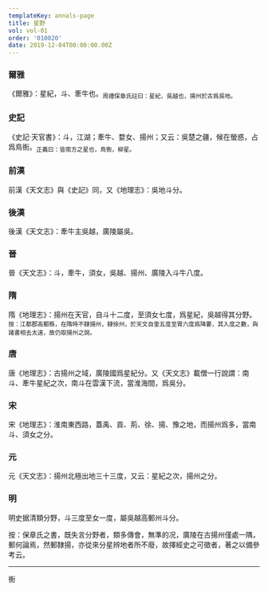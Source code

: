```yaml
---
templateKey: annals-page
title: 星野
vol: vol-01
order: '010020'
date: 2019-12-04T00:00:00.00Z
---
```


### 爾雅

《爾雅》：星紀，斗、牽牛也。<sub>周禮保章氏註曰：星紀，吳越也，揚州於古爲吳地。</sub>

### 史記

《史記·天官書》：斗，江湖；牽牛、婺女、揚州；又云：吳楚之疆，候在螢惑，占爲鳥𢖍。<sub>正義曰：皆南方之星也，鳥𢖍，柳星。</sub>

### 前漢

前漢《天文志》與《史記》同，又《地理志》：吳地斗分。

### 後漢

後漢《天文志》：牽牛主吳越，廣陵屬吳。

### 晉

晉《天文志》：斗，牽牛，須女，吳越、揚州、廣陵入斗牛八度。

### 隋

隋《地理志》：揚州在天官，自斗十二度，至須女七度，爲星紀，吳越得其分野。<sub>按：江都郡高郵縣，在隋時不隸揚州，隸徐州，於天文自奎五度至胃六度爲降婁，其入度之數，與諸書相去太遠，故仍取揚州之說。</sub>

### 唐

唐《地理志》：古揚州之域，廣陵國爲星紀分。又《天文志》載僧一行說謂：南斗、牽牛星紀之次，南斗在雲漢下流，當淮海間，爲吳分。

### 宋

宋《地理志》：淮南東西路，蓋禹、貢、荊、徐、揚、豫之地，而揚州爲多，當南斗、須女之分。

### 元

元《天文志》：揚州北極出地三十三度，又云：星紀之次，揚州之分。

### 明

明史据清類分野，斗三度至女一度，屬吳越高郵州斗分。

按：保章氏之書，既失言分野者，類多傳會，無準的况，廣陵在古揚州僅處一隅，郵何論焉，然郵隸揚，亦從來分星辨地者所不廢，故擇經史之可徵者，著之以備參考云。

---

𢖍